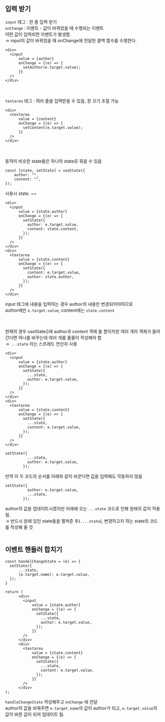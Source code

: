 ## 입력 받기
`input` 태그 : 한 즐 입력 받기   
`onChange` : 이벤트 - 값이 바뀌었을 때 수행되는 이벤트   
어떤 값이 입력되면 이벤트가 발생함.   
→ input의 값이 바뀌었을 때 onChange에 전달한 콜백 함수를 수행한다.   
```
<div>
  <input
      value = {author}
      onChange = {(e) => {
        setAuthor(e.target.value);
      }}
  />
</div>
```
<br/> <br/>
`textarea` 태그 : 여러 줄을 입력받을 수 있음, 창 크기 조절 가능   
```
<div>
  <textarea
      value = {content}
      onChange = {(e) => {
        setContent(e.target.value);
      }}
  />
</div>
```
<br/> <br/>
동작이 비슷한 state들은 하나의 state로 묶을 수 있음   
```
const [state, setState] = useState({
    author: "",
    content: "",
});
```
사용시 state. ~~    
```
<div>
  <input
      value = {state.author}
      onChange = {(e) => {
        setState({
          author: e.target.value,
          content: state.content, 
        });
      }}
  />
</div>
<div>
  <textarea
      value = {state.content}
      onChange = {(e) => {
        setState({
          content: e.target.value,
          author: state.author, 
        });
      }}
  />
</div>
```
input 태그에 내용을 입력하는 경우 author의 내용만 변경되어야하므로   
author에만 `e.target.value`, content에는 `state.content`

<br/> <br/>
현재의 경우 useState()에 author과 content 객체 둘 뿐이지만 여러 개의 객체가 들어간다면 하나를 바꾸는데 여러 개를 줄줄이 작성해야 함   
→ `...state` 라는 스프레드 연산자 사용   
```
<div>
  <input
      value = {state.author}
      onChange = {(e) => {
        setState({
          ...state,
          author: e.target.value,
        });
      }}
  />
</div>
<div>
  <textarea
      value = {state.content}
      onChange = {(e) => {
        setState({
          ...state,
          content: e.target.value,
        });
      }}
  />
</div>
```
```
setState({
          ...state,
          author: e.target.value,
        });
```
만약 이 두 코드의 순서를 아래와 같이 바꾼다면 값을 입력해도 작동하지 않음   
```
setState({
          author: e.target.value,
          ...state,
        });
```
author의 값을 업데이트시켰지만 아래에 오는 `...state` 코드로 인해 원래의 값이 적용됨.    
→ 반드시 원래 있던 state들을 펼쳐준 후(`....state`), 변경하고자 하는 state의 코드를 작성해 줄 것
<br/> <br/>
## 이벤트 핸들러 합치기
```
const handelChangeState = (e) => {
  setState({
      ...state,
      [e.target.name]: e.target.value,
  });
}

return (
      <div>
        <input
            value = {state.author}
            onChange = {(e) => {
              setState({
                ...state,
                author: e.target.value,
              });
            }}
        />
      </div>
      <div>
        <textarea
            value = {state.content}
            onChange = {(e) => {
              setState({
                ...state,
                content: e.target.value,
              });
            }}
        />
      </div>
);
```
`handleChangeState` 작성해주고 `onChange` 에 전달   
author의 값을 바꿔주면 `e.target.name`의 값이 author가 되고, `e.target.value`의 값이 바뀐 값이 되어 업데이트 됨.
